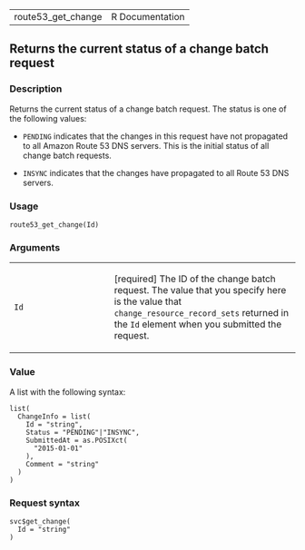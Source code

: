 <table style="width: 100%;">
<tbody>
<tr class="odd">
<td>route53_get_change</td>
<td style="text-align: right;">R Documentation</td>
</tr>
</tbody>
</table>

## Returns the current status of a change batch request

### Description

Returns the current status of a change batch request. The status is one
of the following values:

-   `PENDING` indicates that the changes in this request have not
    propagated to all Amazon Route 53 DNS servers. This is the initial
    status of all change batch requests.

-   `INSYNC` indicates that the changes have propagated to all Route 53
    DNS servers.

### Usage

    route53_get_change(Id)

### Arguments

<table>
<colgroup>
<col style="width: 35%" />
<col style="width: 65%" />
</colgroup>
<tbody>
<tr class="odd">
<td><code id="route53_get_change_:_Id">Id</code></td>
<td><p>[required] The ID of the change batch request. The value that you
specify here is the value that <code>change_resource_record_sets</code>
returned in the <code>Id</code> element when you submitted the
request.</p></td>
</tr>
</tbody>
</table>

### Value

A list with the following syntax:

    list(
      ChangeInfo = list(
        Id = "string",
        Status = "PENDING"|"INSYNC",
        SubmittedAt = as.POSIXct(
          "2015-01-01"
        ),
        Comment = "string"
      )
    )

### Request syntax

    svc$get_change(
      Id = "string"
    )
